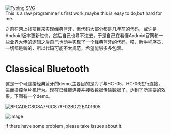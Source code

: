 [![Typing SVG](https://readme-typing-svg.demolab.com?font=Fira+Code&pause=1000&width=435&lines=Hello+this+is+my+classical+bluetooth+demo)](https://git.io/typing-svg)   
This is a raw programmer's first work,maybe this is easy to do,but hard for me.


之前在网上找项目来实现经典蓝牙，但代码大部分都是几年前的代码，或许是Android版本更新过快，然后自己也导不进去，于是自己在看懂Android官网和一些业界大佬的逻辑之后自己也动手实现了一个经典蓝牙的代码，哎，新手程序员，一切都是新的，所以代码可能不太规范，希望能够多多包涵。


# Classical Bluetooth

 这是一个可连接经典蓝牙的demo,主要目的是为了与HC-05，HC-06进行连接，进而操控单片机行为。现在已经能连接并接收数据传输数据了，达到了所需要的效果。下图有一个demo。


![8FCADEC8D8A7F0C876F02BD22EA01605](https://github.com/lbsucceed/MyClassicaBluetoothDemo/assets/113231410/673b1cb0-e9b8-45a3-b5de-83b17a040e5d)


![image](https://github.com/lbsucceed/MyClassicaBluetoothDemo/assets/113231410/7714b1ad-7de5-4fa0-a210-fc9e205c7fba)


if there have some problem ,please take issues about it.
